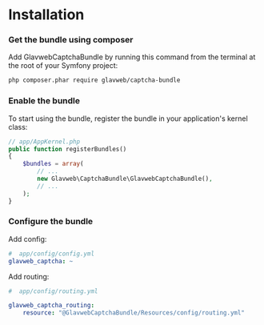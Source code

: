 Installation
============

### Get the bundle using composer

Add GlavwebCaptchaBundle by running this command from the terminal at the root of
your Symfony project:

```bash
php composer.phar require glavweb/captcha-bundle
```

### Enable the bundle

To start using the bundle, register the bundle in your application's kernel class:

```php
// app/AppKernel.php
public function registerBundles()
{
    $bundles = array(
        // ...
        new Glavweb\CaptchaBundle\GlavwebCaptchaBundle(),
        // ...
    );
}
```
### Configure the bundle

Add config:

```yaml
#  app/config/config.yml
glavweb_captcha: ~
```

Add routing:

```yaml
#  app/config/routing.yml

glavweb_captcha_routing:
    resource: "@GlavwebCaptchaBundle/Resources/config/routing.yml"
```